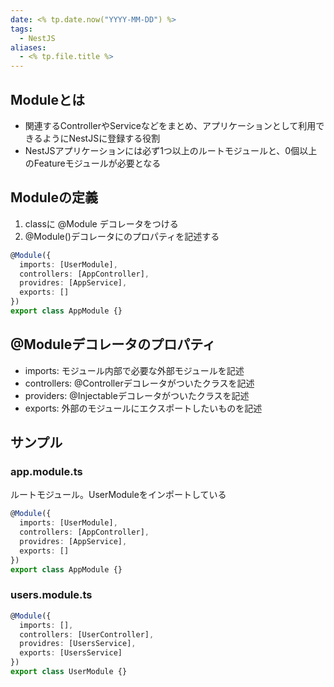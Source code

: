 ```yaml
---
date: <% tp.date.now("YYYY-MM-DD") %>
tags:
  - NestJS
aliases:
  - <% tp.file.title %>
---
```

## Moduleとは

- 関連するControllerやServiceなどをまとめ、アプリケーションとして利用できるようにNestJSに登録する役割
- NestJSアプリケーションには必ず1つ以上のルートモジュールと、0個以上のFeatureモジュールが必要となる

## Moduleの定義

1. classに @Module デコレータをつける
2. @Module()デコレータにのプロパティを記述する

```ts
@Module({
  imports: [UserModule],
  controllers: [AppController],
  providres: [AppService],
  exports: []
})
export class AppModule {}
```

## @Moduleデコレータのプロパティ 

- imports: モジュール内部で必要な外部モジュールを記述
- controllers: @Controllerデコレータがついたクラスを記述
- providers: @Injectableデコレータがついたクラスを記述 
- exports: 外部のモジュールにエクスポートしたいものを記述

## サンプル

### app.module.ts

ルートモジュール。UserModuleをインポートしている

```ts
@Module({
  imports: [UserModule],
  controllers: [AppController],
  providres: [AppService],
  exports: []
})
export class AppModule {}
```

### users.module.ts 

```ts
@Module({
  imports: [],
  controllers: [UserController],
  providres: [UsersService],
  exports: [UsersService]
})
export class UserModule {}
```